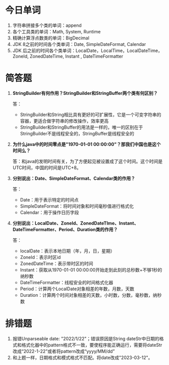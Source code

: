 # 今日单词

1. 字符串拼接多个类的单词：append
2. 各个工具类的单词：Math, System, Runtime
3. 精确计算浮点数类的单词：BigDecimal
4. JDK 8之前的时间各个类单词：Date, SimpleDateFormat, Calendar
5. JDK 后之前的时间各个类单词：LocalDate，LocalTime，LocalDateTime，ZoneId, ZonedDateTime, Instant , DateTimeFormatter



# 简答题

1. **StringBuilder有何作用？StringBuilder和StringBuffer两个类有何区别？**

   答：

   + StringBuilder和String相比具有更好的可扩展性，它是一个可变字符串的容器，更适合做字符串的修改操作，效率更高
   + StringBuilder和StringBuffer的用法是一样的，唯一的区别在于StringBuilder不是线程安全的，StringBuffer是线程安全的

   

2. **为什么java中的时间零点是"1970-01-01 00:00:00"？那我们中国也是这个时间么？**

   答：和java的发明时间有关，为了方便起见被设置成了这个时间。这个时间是UTC时间，中国的时间是UTC+8。

   

3. **分别说出：Date、SimpleDateFormat、Calendar类的作用？**

   答：

   + Date：用于表示特定的时间点
   + SimpleDateFormat：将时间对象和时间毫秒值进行格式化
   + Calendar：用于操作日历字段

   

4. **分别说出：LocalDate、ZoneId、ZonedDateTIme、Instant、DateTimeFormatter、Period、Duration类的作用？**

   答：
   
   + localDate：表示本地日期（年，月，日，星期）
   + ZoneId：表示时区id
   + ZonedDateTime：表示带时区的时间
   + Instant：获取从1970-01-01 00:00:00开始走到此刻的总秒数+不够1秒的纳秒数
   + DateTimeFormatter：线程安全的时间格式化器
   + Period：计算两个LocalDate对象相差的年数，月数，天数
   + Duration：计算两个时间对象相差的天数，小时数，分数，毫秒数，纳秒数



# 排错题

1. 报错Unparseable date: "2022/1/22"；错误原因是String dateStr中日期的格式和格式化器中的pattern格式不一致，要使程序能正确运行，需要将dateStr改成“2022-1-22”或者将pattern改成“yyyy/MM/dd”
2. 和上题一样，日期格式和模式格式不匹配。将date改成"2023-03-12"。